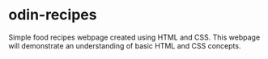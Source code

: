 # odin-recipes

Simple food recipes webpage created using HTML and CSS. This webpage will demonstrate an understanding of basic HTML and CSS concepts. 
